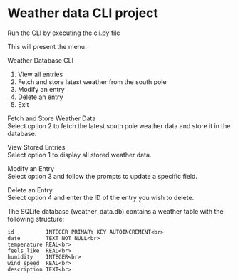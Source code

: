 # Weather data CLI project


Run the CLI by executing the cli.py file

This will present the menu: 

Weather Database CLI
1. View all entries
2. Fetch and store latest weather from the south pole
3. Modify an entry
4. Delete an entry
5. Exit

Fetch and Store Weather Data<br>
Select option 2 to fetch the latest south pole weather data and store it in the database.<br>

View Stored Entries<br>
Select option 1 to display all stored weather data.<br>

Modify an Entry<br>
Select option 3 and follow the prompts to update a specific field.<br>

Delete an Entry<br>
Select option 4 and enter the ID of the entry you wish to delete.<br>

The SQLite database (weather_data.db) contains a weather table with the following structure:

```
id          INTEGER PRIMARY KEY AUTOINCREMENT<br>
date        TEXT NOT NULL<br>
temperature REAL<br>
feels_like  REAL<br>
humidity    INTEGER<br>
wind_speed  REAL<br>
description TEXT<br>
```


